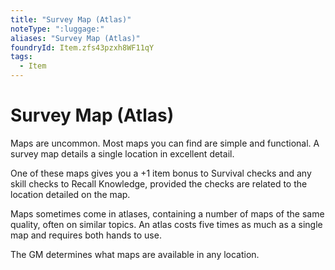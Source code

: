 ```yaml
---
title: "Survey Map (Atlas)"
noteType: ":luggage:"
aliases: "Survey Map (Atlas)"
foundryId: Item.zfs43pzxh8WF11qY
tags:
  - Item
---
```


# Survey Map (Atlas)

Maps are uncommon. Most maps you can find are simple and functional. A survey map details a single location in excellent detail.

One of these maps gives you a +1 item bonus to Survival checks and any skill checks to Recall Knowledge, provided the checks are related to the location detailed on the map.

Maps sometimes come in atlases, containing a number of maps of the same quality, often on similar topics. An atlas costs five times as much as a single map and requires both hands to use.

The GM determines what maps are available in any location.
